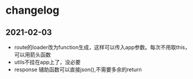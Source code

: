 # changelog

## 2021-02-03
- route的loader改为function生成，这样可以传入app参数。每次不用取this，可以用箭头函数
- utils不挂在app上了，没必要
- response 辅助函数可以直接json(),不需要多余的return